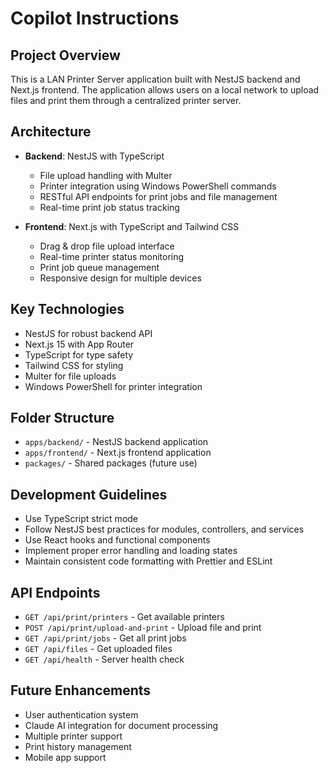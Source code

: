 # Copilot Instructions

<!-- Use this file to provide workspace-specific custom instructions to Copilot. For more details, visit https://code.visualstudio.com/docs/copilot/copilot-customization#_use-a-githubcopilotinstructionsmd-file -->

## Project Overview
This is a LAN Printer Server application built with NestJS backend and Next.js frontend. The application allows users on a local network to upload files and print them through a centralized printer server.

## Architecture
- **Backend**: NestJS with TypeScript
  - File upload handling with Multer
  - Printer integration using Windows PowerShell commands
  - RESTful API endpoints for print jobs and file management
  - Real-time print job status tracking

- **Frontend**: Next.js with TypeScript and Tailwind CSS
  - Drag & drop file upload interface
  - Real-time printer status monitoring
  - Print job queue management
  - Responsive design for multiple devices

## Key Technologies
- NestJS for robust backend API
- Next.js 15 with App Router
- TypeScript for type safety
- Tailwind CSS for styling
- Multer for file uploads
- Windows PowerShell for printer integration

## Folder Structure
- `apps/backend/` - NestJS backend application
- `apps/frontend/` - Next.js frontend application
- `packages/` - Shared packages (future use)

## Development Guidelines
- Use TypeScript strict mode
- Follow NestJS best practices for modules, controllers, and services
- Use React hooks and functional components
- Implement proper error handling and loading states
- Maintain consistent code formatting with Prettier and ESLint

## API Endpoints
- `GET /api/print/printers` - Get available printers
- `POST /api/print/upload-and-print` - Upload file and print
- `GET /api/print/jobs` - Get all print jobs
- `GET /api/files` - Get uploaded files
- `GET /api/health` - Server health check

## Future Enhancements
- User authentication system
- Claude AI integration for document processing
- Multiple printer support
- Print history management
- Mobile app support
